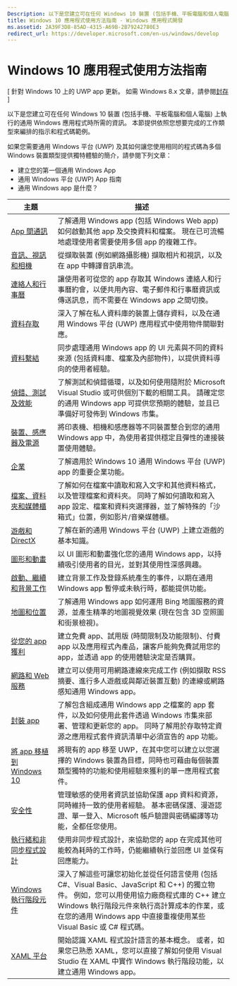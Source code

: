 ```yaml
---
Description: 以下是您建立可在任何 Windows 10 裝置 (包括手機、平板電腦和個人電腦) 上執行的通用 Windows 應用程式時所需的資訊。
title: Windows 10 應用程式使用方法指南 - Windows 應用程式開發
ms.assetid: 2A39F3D8-85AD-4315-A69B-2B79242780E3
redirect_url: https://developer.microsoft.com/en-us/windows/develop
---
```



# Windows 10 應用程式使用方法指南

\[ 針對 Windows 10 上的 UWP app 更新。 如需 Windows 8.x 文章，請參閱[封存](http://go.microsoft.com/fwlink/p/?linkid=619132) \]

以下是您建立可在任何 Windows 10 裝置 (包括手機、平板電腦和個人電腦) 上執行的通用 Windows 應用程式時所需的資訊。 本節提供依照您想要完成的工作類型來編排的指示和程式碼範例。

如果您需要通用 Windows 平台 (UWP) 及其如何讓您使用相同的程式碼為多個 Windows 裝置類型提供獨特體驗的簡介，請參閱下列文章：

-   建立您的第一個通用 Windows App
-   通用 Windows 平台 (UWP) App 指南
-   通用 Windows app 是什麼？

| 主題 | 描述 |
|-------|-------------|
| [App 間通訊](app-to-app/index.md) | 了解通用 Windows app (包括 Windows Web app) 如何啟動其他 app 及交換資料和檔案。 現在已可流暢地處理使用者需要使用多個 app 的複雜工作。 |
| [音訊、視訊和相機](audio-video-camera/index.md) | 從擷取裝置 (例如網路攝影機) 擷取相片和視訊，以及在 app 中轉譯音訊串流。 |
| [連絡人和行事曆](contacts-and-calendar/index.md) | 讓使用者可從您的 app 存取其 Windows 連絡人和行事曆約會，以便共用內容、電子郵件和行事曆資訊或傳送訊息，而不需要在 Windows app 之間切換。|
| [資料存取](data-access/index.md) | 深入了解在私人資料庫的裝置上儲存資料，以及在通用 Windows 平台 (UWP) 應用程式中使用物件關聯對應。 |
| [資料繫結](data-binding/index.md) | 同步處理通用 Windows app 的 UI 元素與不同的資料來源 (包括資料庫、檔案及內部物件)，以提供資料導向的使用者經驗。 |
| [偵錯、測試及效能](debug-test-perf/index.md) | 了解測試和偵錯循環，以及如何使用隨附於 Microsoft Visual Studio 或可供個別下載的相關工具。 請確定您的通用 Windows app 可提供您預期的體驗，並且已準備好可發佈到 Windows 市集。 |
| [裝置、感應器及電源](devices-sensors\index.md) | 將印表機、相機和感應器等不同裝置整合到您的通用 Windows app 中，為使用者提供穩定且彈性的連接裝置使用體驗。 | 
| [企業](enterprise/index.md) | 了解適用於 Windows 10 通用 Windows 平台 (UWP) app 的重要企業功能。 |
| [檔案、資料夾和媒體櫃](files/index.md) | 了解如何在檔案中讀取和寫入文字和其他資料格式，以及管理檔案和資料夾。 同時了解如何讀取和寫入 app 設定、檔案和資料夾選擇器，並了解特殊的「沙箱式」位置，例如影片/音樂媒體櫃。 |
| [遊戲和 DirectX](https://msdn.microsoft.com/en-us/library/windows/apps/mt228375.aspx) | 了解在新的通用 Windows 平台 (UWP) 上建立遊戲的基本知識。 |
| [圖形和動畫](graphics/index.md) | 以 UI 圖形和動畫強化您的通用 Windows app，以持續吸引使用者的目光，並對其使用性深感興趣。 |
| [啟動、繼續和背景工作](launch-resume/index.md) | 建立背景工作及登錄系統產生的事件，以期在通用 Windows app 暫停或未執行時，都能提供功能。 |
| [地圖和位置](maps-and-location/index.md) | 了解通用 Windows app 如何運用 Bing 地圖服務的資源，並產生精準的地圖視覺效果 (現在包含 3D 空照圖和街景檢視)。 |
| [從您的 app 獲利](monetize\index.md) | 建立免費 app、試用版 (時間限制及功能限制)、付費 app 以及應用程式內產品，讓客戶能夠免費試用您的 app，並透過 app 的使用體驗決定是否購買。 |
| [網路和 Web 服務](networking\index.md) | 建立可以使用可用網路連線來完成工作 (例如擷取 RSS 摘要、進行多人遊戲或與鄰近裝置互動) 的連線或網路感知通用 Windows app。 |
| [封裝 app](packaging\index.md) | 了解包含組成通用 Windows app 之檔案的 app 套件，以及如何使用此套件透過 Windows 市集來部署、管理和更新您的 app。 同時了解用於存取特定資源之應用程式套件資訊清單中必須宣告的 app 功能。 |
| [將 app 移植到 Windows 10](porting\index.md) | 將現有的 app 移至 UWP，在其中您可以建立以您選擇的 Windows 裝置為目標，同時也可藉由每個裝置類型獨特的功能和使用經驗來獲利的單一應用程式套件。 |
| [安全性](security/index.md) | 管理敏感的使用者資訊並協助保護 app 資料和資源，同時維持一致的使用者經驗。 基本密碼保護、漫遊認證、單一登入、Microsoft 帳戶驗證與密碼編譯等功能，全都任您使用。 |
| [執行緒和非同步程式設計](threading-async/index.md) | 使用非同步程式設計，來協助您的 app 在完成其他可能較為耗時的工作時，仍能繼續執行並回應 UI 並保有回應能力。 |
| [Windows 執行階段元件](winrt-components/index.md) | 深入了解這些可讓您初始化並從任何語言使用 (包括 C#、Visual Basic、JavaScript 和 C++) 的獨立物件。 例如，您可以用使用協力廠商程式庫的 C++ 建立 Windows 執行階段元件來執行高計算成本的作業，或在您的通用 Windows app 中直接重複使用某些 Visual Basic 或 C# 程式碼。 
| [XAML 平台](xaml-platform/index.md) | 開始認識 XAML 程式設計語言的基本概念。 或者，如果您已熟悉 XAML，您可以直接了解如何使用 Visual Studio 在 XAML 中實作 Windows 執行階段功能，以建立通用 Windows app。 |


<!--HONumber=Mar16_HO5-->


